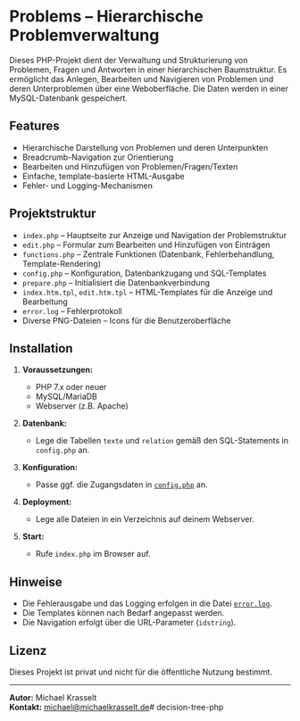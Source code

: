 # Problems – Hierarchische Problemverwaltung

Dieses PHP-Projekt dient der Verwaltung und Strukturierung von Problemen, Fragen und Antworten in einer hierarchischen Baumstruktur. Es ermöglicht das Anlegen, Bearbeiten und Navigieren von Problemen und deren Unterproblemen über eine Weboberfläche. Die Daten werden in einer MySQL-Datenbank gespeichert.

## Features

- Hierarchische Darstellung von Problemen und deren Unterpunkten
- Breadcrumb-Navigation zur Orientierung
- Bearbeiten und Hinzufügen von Problemen/Fragen/Texten
- Einfache, template-basierte HTML-Ausgabe
- Fehler- und Logging-Mechanismen

## Projektstruktur

- `index.php` – Hauptseite zur Anzeige und Navigation der Problemstruktur
- `edit.php` – Formular zum Bearbeiten und Hinzufügen von Einträgen
- `functions.php` – Zentrale Funktionen (Datenbank, Fehlerbehandlung, Template-Rendering)
- `config.php` – Konfiguration, Datenbankzugang und SQL-Templates
- `prepare.php` – Initialisiert die Datenbankverbindung
- `index.htm.tpl`, `edit.htm.tpl` – HTML-Templates für die Anzeige und Bearbeitung
- `error.log` – Fehlerprotokoll
- Diverse PNG-Dateien – Icons für die Benutzeroberfläche

## Installation

1. **Voraussetzungen:**  
   - PHP 7.x oder neuer  
   - MySQL/MariaDB  
   - Webserver (z.B. Apache)

2. **Datenbank:**  
   - Lege die Tabellen `texte` und `relation` gemäß den SQL-Statements in `config.php` an.

3. **Konfiguration:**  
   - Passe ggf. die Zugangsdaten in [`config.php`](config.php) an.

4. **Deployment:**  
   - Lege alle Dateien in ein Verzeichnis auf deinem Webserver.

5. **Start:**  
   - Rufe `index.php` im Browser auf.

## Hinweise

- Die Fehlerausgabe und das Logging erfolgen in die Datei [`error.log`](error.log).
- Die Templates können nach Bedarf angepasst werden.
- Die Navigation erfolgt über die URL-Parameter (`idstring`).

## Lizenz

Dieses Projekt ist privat und nicht für die öffentliche Nutzung bestimmt.

---

**Autor:** Michael Krasselt  
**Kontakt:** michael@michaelkrasselt.de# decision-tree-php
